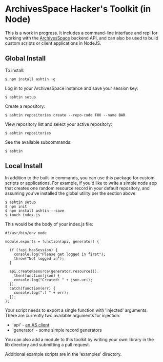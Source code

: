 ArchivesSpace Hacker's Toolkit (in Node)
===================

This is a work in progress. It includes a command-line interface and repl for working with the [ArchivesSpace](http://github.com/archivesspace/archivesspace/) backend API, and can also be used to build custom scripts or client applications in NodeJS.

## Global Install

To install:

    $ npm install ashtin -g

Log in to your ArchivesSpace instance and save your session key:

    $ ashtin setup

Create a repository:

    $ ashtin repositories create --repo-code FOO --name BAR

View repository list and select your active repository:

    $ ashtin repositories

See the available subcommands:

    $ ashtin


## Local Install

In addition to the built-in commands, you can use this package for custom scripts or applications. For example, if you'd like to
write a simple node app that creates one random resource record in your default repository, and assuming you've installed the global utility
per the section above:

    $ ashtin setup
    $ npm init
    $ npm install ashtin --save
    $ touch index.js

This would be the body of your index.js file:

	
	#!/usr/bin/env node

    module.exports = function(api, generator) {

      if (!api.hasSession) {
        console.log("Please get logged in first");
        throw("Not logged in");
      }

      api.createResource(generator.resource()).
        then(function(json) {
	    console.log("Created: " + json.uri);
	  }).
	  catch(function(err) {
	    console.log(":( " + err);
	  });
	};


Your script needs to export a single function with 'injected' arguments. There are currently two available arguments for injection:

* 'api' - [an AS client](https://www.npmjs.com/package/asapi)
* 'generator' - some simple record generators

You can also add a module to this toolkit by writing your own library in the lib directory and submitting a pull request.

Additional example scripts are in the 'examples' directory.


